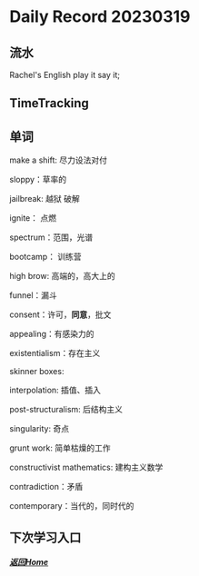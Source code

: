 
Daily Record 20230319
=====================

## 流水

Rachel's English play it say it;



## TimeTracking



## 单词

make a shift: 尽力设法对付

sloppy：草率的

jailbreak: 越狱 破解

ignite： 点燃

spectrum：范围，光谱

bootcamp： 训练营

high brow: 高端的，高大上的

funnel：漏斗

consent：许可，**同意**，批文

appealing：有感染力的

existentialism：存在主义

skinner boxes: 

interpolation: 插值、插入

post-structuralism: 后结构主义

singularity: 奇点

grunt work: 简单枯燥的工作

constructivist mathematics: 建构主义数学

contradiction：矛盾

contemporary：当代的，同时代的





## 下次学习入口



##### [返回Home](../../../README.md)



